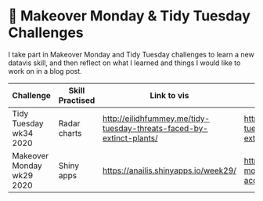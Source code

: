 # 🎨 Makeover Monday & Tidy Tuesday Challenges

I take part in Makeover Monday and Tidy Tuesday challenges to learn a new datavis skill, and then reflect on what I learned and things I would like to work on in a blog post.

|  Challenge  |  Skill Practised  |  Link to vis  | Link to blog post |
|----|----|----|----|
| Tidy Tuesday wk34 2020 | Radar charts | http://eilidhfummey.me/tidy-tuesday-threats-faced-by-extinct-plants/ | http://eilidhfummey.me/tidy-tuesday-threats-faced-by-extinct-plants/
| Makeover Monday wk29 2020 | Shiny apps | https://anailis.shinyapps.io/week29/ | http://eilidhfummey.me/makeover-monday-religion-and-acceptance-of-homosexuality/
